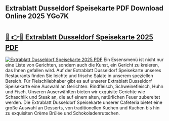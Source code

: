 ## Extrablatt Dusseldorf Speisekarte PDF Download Online 2025 YGo7K

# <h2><a href="http://gccoz1.nevu.top/?p=Extrablatt+Dusseldorf+Speisekarte">🔗 👉🔴 Extrablatt Dusseldorf Speisekarte 2025 PDF</a></h2>

[![Extrablatt Dusseldorf Speisekarte 2025 PDF](https://i.imgur.com/dBaPXMq.png)](http://gccoz1.nevu.top/?p=Extrablatt+Dusseldorf+Speisekarte)
Ein Essensmenü ist nicht nur eine Liste von Gerichten, sondern auch die Kunst, ein Gericht zu kreieren, das Ihnen gefallen wird. Auf der Extrablatt Dusseldorf Speisekarte unseres Restaurants finden Sie leichte und frische Salate in unserem speziellen Bereich. Für Fleischliebhaber gibt es auf unserer Extrablatt Dusseldorf Speisekarte eine Auswahl an Gerichten: Rindfleisch, Schweinefleisch, Huhn und Fisch. Unseren Auserwählten bieten wir exquisite Gerichte wie Schaschlik und Steak an, die auf einem alten, natürlichen Feuer zubereitet werden. Die Extrablatt Dusseldorf Speisekarte unserer Cafeteria bietet eine große Auswahl an Desserts, von traditionellen Kuchen und Kuchen bis hin zu exquisiten Crème Brûlée und Schokoladenrutschen.
